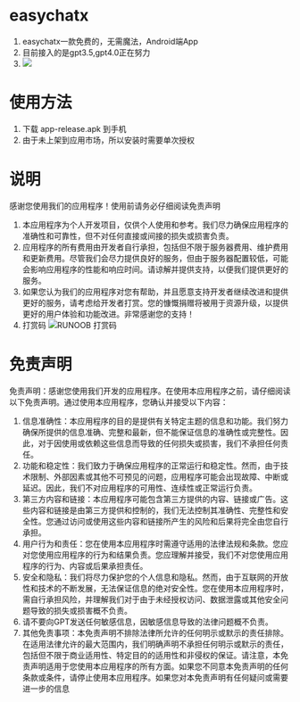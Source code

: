 # easychatx
1.  easychatx一款免费的，无需魔法，Android端App
2.  目前接入的是gpt3.5,gpt4.0正在努力
4.  ![](https://gitee.com/xiannvzuo/easychatx/raw/main/f5fc8cf8f1d7981f55b893ba63c0dbc.jpg)
# 使用方法
1.  下载 app-release.apk 到手机
2.  由于未上架到应用市场，所以安装时需要单次授权
# 说明
感谢您使用我们的应用程序！使用前请务必仔细阅读免责声明
1. 本应用程序为个人开发项目，仅供个人使用和参考。我们尽力确保应用程序的准确性和可靠性，但不对任何直接或间接的损失或损害负责。
2. 应用程序的所有费用由开发者自行承担，包括但不限于服务器费用、维护费用和更新费用。尽管我们会尽力提供良好的服务，但由于服务器配置较低，可能会影响应用程序的性能和响应时间。请谅解并提供支持，以便我们提供更好的服务。
3. 如果您认为我们的应用程序对您有帮助，并且愿意支持开发者继续改进和提供更好的服务，请考虑给开发者打赏。您的慷慨捐赠将被用于资源升级，以提供更好的用户体验和功能改进。非常感谢您的支持！
4. 打赏码 ![RUNOOB 打赏码](https://gitee.com/xiannvzuo/easychatx/raw/main/1.png)
# 免责声明
免责声明：感谢您使用我们开发的应用程序。在使用本应用程序之前，请仔细阅读以下免责声明。通过使用本应用程序，您确认并接受以下内容：
1.  信息准确性：本应用程序的目的是提供有关特定主题的信息和功能。我们努力确保所提供的信息准确、完整和最新，但不能保证信息的准确性或完整性。因此，对于因使用或依赖这些信息而导致的任何损失或损害，我们不承担任何责任。
2.  功能和稳定性：我们致力于确保应用程序的正常运行和稳定性。然而，由于技术限制、外部因素或其他不可预见的问题，应用程序可能会出现故障、中断或延迟。因此，我们不对应用程序的可用性、连续性或正常运行负责。
3.  第三方内容和链接：本应用程序可能包含第三方提供的内容、链接或广告。这些内容和链接是由第三方提供和控制的，我们无法控制其准确性、完整性和安全性。您通过访问或使用这些内容和链接所产生的风险和后果将完全由您自行承担。
4.  用户行为和责任：您在使用本应用程序时需遵守适用的法律法规和条款。您应对您使用应用程序的行为和结果负责。您应理解并接受，我们不对您使用应用程序的行为、内容或后果承担责任。
5.  安全和隐私：我们将尽力保护您的个人信息和隐私。然而，由于互联网的开放性和技术的不断发展，无法保证信息的绝对安全性。您在使用本应用程序时，需自行承担风险，并理解我们对于由于未经授权访问、数据泄露或其他安全问题导致的损失或损害概不负责。
6.  请不要向GPT发送任何敏感信息，因敏感信息导致的法律问题概不负责。
7.  其他免责事项：本免责声明不排除法律所允许的任何明示或默示的责任排除。在适用法律允许的最大范围内，我们明确声明不承担任何明示或默示的责任，包括但不限于商业适用性、特定目的的适用性和非侵权的保证。请注意，本免责声明适用于您使用本应用程序的所有方面。如果您不同意本免责声明的任何条款或条件，请停止使用本应用程序。如果您对本免责声明有任何疑问或需要进一步的信息
